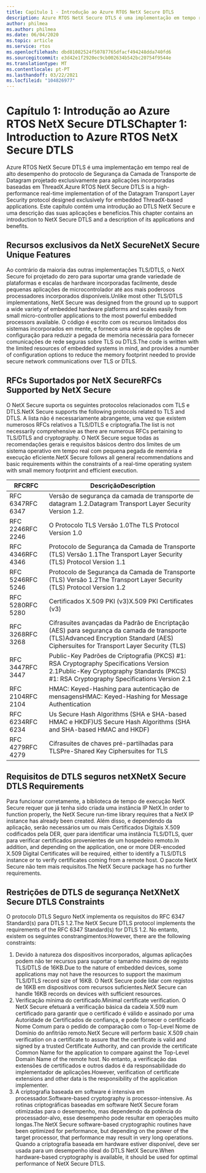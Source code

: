 ```yaml
---
title: Capítulo 1 - Introdução ao Azure RTOS NetX Secure DTLS
description: Azure RTOS NetX Secure DTLS é uma implementação em tempo real do protocolo de Segurança da Camada de Transporte de Datagram projetado para aplicações incorporadas baseadas em ThreadX.
author: philmea
ms.author: philmea
ms.date: 06/04/2020
ms.topic: article
ms.service: rtos
ms.openlocfilehash: dbd81082524f50787765dfacf494248dda740fd6
ms.sourcegitcommit: e3d42e1f2920ec9cb002634b542bc20754f9544e
ms.translationtype: MT
ms.contentlocale: pt-PT
ms.lasthandoff: 03/22/2021
ms.locfileid: "104826977"
---
```

# <a name="chapter-1-introduction-to-azure-rtos-netx-secure-dtls"></a><span data-ttu-id="9d28a-103">Capítulo 1: Introdução ao Azure RTOS NetX Secure DTLS</span><span class="sxs-lookup"><span data-stu-id="9d28a-103">Chapter 1: Introduction to Azure RTOS NetX Secure DTLS</span></span>

<span data-ttu-id="9d28a-104">Azure RTOS NetX Secure DTLS é uma implementação em tempo real de alto desempenho do protocolo de Segurança da Camada de Transporte de Datagram projetado exclusivamente para aplicações incorporadas baseadas em ThreadX.</span><span class="sxs-lookup"><span data-stu-id="9d28a-104">Azure RTOS NetX Secure DTLS is a high-performance real-time implementation of of the Datagram Transport Layer Security protocol designed exclusively for embedded ThreadX-based applications.</span></span> <span data-ttu-id="9d28a-105">Este capítulo contém uma introdução ao DTLS NetX Secure e uma descrição das suas aplicações e benefícios.</span><span class="sxs-lookup"><span data-stu-id="9d28a-105">This chapter contains an introduction to NetX Secure DTLS and a description of its applications and benefits.</span></span>

## <a name="netx-secure-unique-features"></a><span data-ttu-id="9d28a-106">Recursos exclusivos da NetX Secure</span><span class="sxs-lookup"><span data-stu-id="9d28a-106">NetX Secure Unique Features</span></span>

<span data-ttu-id="9d28a-107">Ao contrário da maioria das outras implementações TLS/DTLS, o NetX Secure foi projetado do zero para suportar uma grande variedade de plataformas e escalas de hardware incorporadas facilmente, desde pequenas aplicações de microcontrolador até aos mais poderosos processadores incorporados disponíveis.</span><span class="sxs-lookup"><span data-stu-id="9d28a-107">Unlike most other TLS/DTLS implementations, NetX Secure was designed from the ground up to support a wide variety of embedded hardware platforms and scales easily from small micro-controller applications to the most powerful embedded processors available.</span></span> <span data-ttu-id="9d28a-108">O código é escrito com os recursos limitados dos sistemas incorporados em mente, e fornece uma série de opções de configuração para reduzir a pegada de memória necessária para fornecer comunicações de rede seguras sobre TLS ou DTLS.</span><span class="sxs-lookup"><span data-stu-id="9d28a-108">The code is written with the limited resources of embedded systems in mind, and provides a number of configuration options to reduce the memory footprint needed to provide secure network communications over TLS or DTLS.</span></span>

## <a name="rfcs-supported-by-netx-secure"></a><span data-ttu-id="9d28a-109">RFCs Suportados por NetX Secure</span><span class="sxs-lookup"><span data-stu-id="9d28a-109">RFCs Supported by NetX Secure</span></span>

<span data-ttu-id="9d28a-110">O NetX Secure suporta os seguintes protocolos relacionados com TLS e DTLS.</span><span class="sxs-lookup"><span data-stu-id="9d28a-110">NetX Secure supports the following protocols related to TLS and DTLS.</span></span> <span data-ttu-id="9d28a-111">A lista não é necessariamente abrangente, uma vez que existem numerosos RFCs relativos a TLS/DTLS e criptografia.</span><span class="sxs-lookup"><span data-stu-id="9d28a-111">The list is not necessarily comprehensive as there are numerous RFCs pertaining to TLS/DTLS and cryptography.</span></span> <span data-ttu-id="9d28a-112">O NetX Secure segue todas as recomendações gerais e requisitos básicos dentro dos limites de um sistema operativo em tempo real com pequena pegada de memória e execução eficiente.</span><span class="sxs-lookup"><span data-stu-id="9d28a-112">NetX Secure follows all general recommendations and basic requirements within the constraints of a real-time operating system with small memory footprint and efficient execution.</span></span>


| <span data-ttu-id="9d28a-113">RFC</span><span class="sxs-lookup"><span data-stu-id="9d28a-113">RFC</span></span> | <span data-ttu-id="9d28a-114">Descrição</span><span class="sxs-lookup"><span data-stu-id="9d28a-114">Description</span></span> |
| --- | ----------- |
| <span data-ttu-id="9d28a-115">RFC 6347</span><span class="sxs-lookup"><span data-stu-id="9d28a-115">RFC 6347</span></span> | <span data-ttu-id="9d28a-116">Versão de segurança da camada de transporte de datagram 1.2.</span><span class="sxs-lookup"><span data-stu-id="9d28a-116">Datagram Transport Layer Security Version 1.2.</span></span> |
| <span data-ttu-id="9d28a-117">RFC 2246</span><span class="sxs-lookup"><span data-stu-id="9d28a-117">RFC 2246</span></span> | <span data-ttu-id="9d28a-118">O Protocolo TLS Versão 1.0</span><span class="sxs-lookup"><span data-stu-id="9d28a-118">The TLS Protocol Version 1.0</span></span>|
| <span data-ttu-id="9d28a-119">RFC 4346</span><span class="sxs-lookup"><span data-stu-id="9d28a-119">RFC 4346</span></span> | <span data-ttu-id="9d28a-120">Protocolo de Segurança da Camada de Transporte (TLS) Versão 1.1</span><span class="sxs-lookup"><span data-stu-id="9d28a-120">The Transport Layer Security (TLS) Protocol Version 1.1</span></span> |
| <span data-ttu-id="9d28a-121">RFC 5246</span><span class="sxs-lookup"><span data-stu-id="9d28a-121">RFC 5246</span></span> | <span data-ttu-id="9d28a-122">Protocolo de Segurança da Camada de Transporte (TLS) Versão 1.2</span><span class="sxs-lookup"><span data-stu-id="9d28a-122">The Transport Layer Security (TLS) Protocol Version 1.2</span></span> |
| <span data-ttu-id="9d28a-123">RFC 5280</span><span class="sxs-lookup"><span data-stu-id="9d28a-123">RFC 5280</span></span> | <span data-ttu-id="9d28a-124">Certificados X.509 PKI (v3)</span><span class="sxs-lookup"><span data-stu-id="9d28a-124">X.509 PKI Certificates (v3)</span></span> |
| <span data-ttu-id="9d28a-125">RFC 3268</span><span class="sxs-lookup"><span data-stu-id="9d28a-125">RFC 3268</span></span> | <span data-ttu-id="9d28a-126">Cifrasuites avançadas da Padrão de Encriptação (AES) para segurança da camada de transporte (TLS)</span><span class="sxs-lookup"><span data-stu-id="9d28a-126">Advanced Encryption Standard (AES) Ciphersuites for Transport Layer Security (TLS)</span></span> |
| <span data-ttu-id="9d28a-127">RFC 3447</span><span class="sxs-lookup"><span data-stu-id="9d28a-127">RFC 3447</span></span> | <span data-ttu-id="9d28a-128">Public-Key Padrões de Criptografia (PKCS) #1: RSA Cryptography Specifications Version 2.1</span><span class="sxs-lookup"><span data-stu-id="9d28a-128">Public-Key Cryptography Standards (PKCS) #1: RSA Cryptography Specifications Version 2.1</span></span> |
| <span data-ttu-id="9d28a-129">RFC 2104</span><span class="sxs-lookup"><span data-stu-id="9d28a-129">RFC 2104</span></span> | <span data-ttu-id="9d28a-130">HMAC: Keyed-Hashing para autenticação de mensagens</span><span class="sxs-lookup"><span data-stu-id="9d28a-130">HMAC: Keyed-Hashing for Message Authentication</span></span> |
| <span data-ttu-id="9d28a-131">RFC 6234</span><span class="sxs-lookup"><span data-stu-id="9d28a-131">RFC 6234</span></span> | <span data-ttu-id="9d28a-132">Us Secure Hash Algorithms (SHA e SHA-based HMAC e HKDF)</span><span class="sxs-lookup"><span data-stu-id="9d28a-132">US Secure Hash Algorithms (SHA and SHA-based HMAC and HKDF)</span></span> |
| <span data-ttu-id="9d28a-133">RFC 4279</span><span class="sxs-lookup"><span data-stu-id="9d28a-133">RFC 4279</span></span> | <span data-ttu-id="9d28a-134">Cifrasuites de chaves pré-partilhadas para TLS</span><span class="sxs-lookup"><span data-stu-id="9d28a-134">Pre-Shared Key Ciphersuites for TLS</span></span> |

## <a name="netx-secure-dtls-requirements"></a><span data-ttu-id="9d28a-135">Requisitos de DTLS seguros netX</span><span class="sxs-lookup"><span data-stu-id="9d28a-135">NetX Secure DTLS Requirements</span></span>

<span data-ttu-id="9d28a-136">Para funcionar corretamente, a biblioteca de tempo de execução NetX Secure requer que já tenha sido criada uma instância IP NetX.</span><span class="sxs-lookup"><span data-stu-id="9d28a-136">In order to function properly, the NetX Secure run-time library requires that a NetX IP instance has already been created.</span></span> <span data-ttu-id="9d28a-137">Além disso, e dependendo da aplicação, serão necessários um ou mais Certificados Digitais X.509 codificados pela DER, quer para identificar uma instância TLS/DTLS, quer para verificar certificados provenientes de um hospedeiro remoto.</span><span class="sxs-lookup"><span data-stu-id="9d28a-137">In addition, and depending on the application, one or more DER-encoded X.509 Digital Certificates will be required, either to identify a TLS/DTLS instance or to verify certificates coming from a remote host.</span></span> <span data-ttu-id="9d28a-138">O pacote NetX Secure não tem mais requisitos.</span><span class="sxs-lookup"><span data-stu-id="9d28a-138">The NetX Secure package has no further requirements.</span></span>

## <a name="netx-secure-dtls-constraints"></a><span data-ttu-id="9d28a-139">Restrições de DTLS de segurança NetX</span><span class="sxs-lookup"><span data-stu-id="9d28a-139">NetX Secure DTLS Constraints</span></span>

<span data-ttu-id="9d28a-140">O protocolo DTLS Seguro NetX implementa os requisitos do RFC 6347 Standard(s) para DTLS 1.2.</span><span class="sxs-lookup"><span data-stu-id="9d28a-140">The NetX Secure DTLS protocol implements the requirements of the RFC 6347 Standard(s) for DTLS 1.2.</span></span> <span data-ttu-id="9d28a-141">No entanto, existem os seguintes constrangimentos:</span><span class="sxs-lookup"><span data-stu-id="9d28a-141">However, there are the following constraints:</span></span>

1. <span data-ttu-id="9d28a-142">Devido à natureza dos dispositivos incorporados, algumas aplicações podem não ter recursos para suportar o tamanho máximo de registo TLS/DTLS de 16KB.</span><span class="sxs-lookup"><span data-stu-id="9d28a-142">Due to the nature of embedded devices, some applications may not have the resources to support the maximum TLS/DTLS record size of 16KB.</span></span> <span data-ttu-id="9d28a-143">O NetX Secure pode lidar com registos de 16KB em dispositivos com recursos suficientes.</span><span class="sxs-lookup"><span data-stu-id="9d28a-143">NetX Secure can handle 16KB records on devices with sufficient resources.</span></span>
2. <span data-ttu-id="9d28a-144">Verificação mínima do certificado.</span><span class="sxs-lookup"><span data-stu-id="9d28a-144">Minimal certificate verification.</span></span> <span data-ttu-id="9d28a-145">O NetX Secure efetuará a verificação básica da cadeia X.509 num certificado para garantir que o certificado é válido e assinado por uma Autoridade de Certificados de confiança, e pode fornecer o certificado Nome Comum para o pedido de comparação com o Top-Level Nome de Domínio do anfitrião remoto.</span><span class="sxs-lookup"><span data-stu-id="9d28a-145">NetX Secure will perform basic X.509 chain verification on a certificate to assure that the     certificate is valid and signed by a trusted Certificate Authority, and can provide the certificate Common Name for the application to compare against the Top-Level Domain Name of the remote host.</span></span> <span data-ttu-id="9d28a-146">No entanto, a verificação das extensões de certificados e outros dados é da responsabilidade do implementador de aplicações.</span><span class="sxs-lookup"><span data-stu-id="9d28a-146">However, verification of certificate extensions and other data is the responsibility of the application implementer.</span></span>
3. <span data-ttu-id="9d28a-147">A criptografia baseada em software é intensiva em processador.</span><span class="sxs-lookup"><span data-stu-id="9d28a-147">Software-based cryptography is processor-intensive.</span></span> <span data-ttu-id="9d28a-148">As rotinas criptográficas baseadas em software NetX Secure foram otimizadas para o desempenho, mas dependendo da potência do processador-alvo, esse desempenho pode resultar em operações muito longas.</span><span class="sxs-lookup"><span data-stu-id="9d28a-148">The NetX Secure software-based cryptographic routines have been optimized for performance, but depending on the power of the target processor, that performance may result in very long operations.</span></span> <span data-ttu-id="9d28a-149">Quando a criptografia baseada em hardware estiver disponível, deve ser usada para um desempenho ideal do DTLS NetX Secure.</span><span class="sxs-lookup"><span data-stu-id="9d28a-149">When hardware-based cryptography is available, it should be used for optimal performance of NetX Secure DTLS.</span></span>
